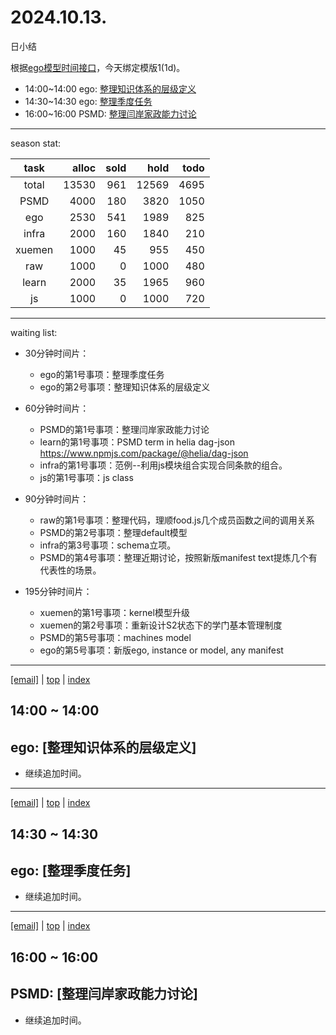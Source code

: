 # 2024.10.13.
日小结

<a id="top"></a>
根据[ego模型时间接口](https://gitee.com/hyg/blog/blob/master/timeflow.md)，今天绑定模版1(1d)。

<a id="index"></a>
- 14:00~14:00	ego: [整理知识体系的层级定义](#20241013140000)
- 14:30~14:30	ego: [整理季度任务](#20241013143000)
- 16:00~16:00	PSMD: [整理闫岸家政能力讨论](#20241013160000)

---
season stat:

| task | alloc | sold | hold | todo |
| :---: | ---: | ---: | ---: | ---: |
| total | 13530 | 961 | 12569 | 4695 |
| PSMD | 4000 | 180 | 3820 | 1050 |
| ego | 2530 | 541 | 1989 | 825 |
| infra | 2000 | 160 | 1840 | 210 |
| xuemen | 1000 | 45 | 955 | 450 |
| raw | 1000 | 0 | 1000 | 480 |
| learn | 2000 | 35 | 1965 | 960 |
| js | 1000 | 0 | 1000 | 720 |

---
waiting list:


- 30分钟时间片：
  - ego的第1号事项：整理季度任务
  - ego的第2号事项：整理知识体系的层级定义

- 60分钟时间片：
  - PSMD的第1号事项：整理闫岸家政能力讨论
  - learn的第1号事项：PSMD term in helia dag-json https://www.npmjs.com/package/@helia/dag-json
  - infra的第1号事项：范例--利用js模块组合实现合同条款的组合。
  - js的第1号事项：js class

- 90分钟时间片：
  - raw的第1号事项：整理代码，理顺food.js几个成员函数之间的调用关系
  - PSMD的第2号事项：整理default模型
  - infra的第3号事项：schema立项。
  - PSMD的第4号事项：整理近期讨论，按照新版manifest text提炼几个有代表性的场景。

- 195分钟时间片：
  - xuemen的第1号事项：kernel模型升级
  - xuemen的第2号事项：重新设计S2状态下的学门基本管理制度
  - PSMD的第5号事项：machines model
  - ego的第5号事项：新版ego, instance or model, any manifest

---
<a href="mailto:huangyg@mars22.com?subject=关于2024.10.13.[整理知识体系的层级定义]任务&body=日期: 2024.10.13.%0D%0A序号: 5%0D%0A手稿:../../draft/2024/10/20241013.01.md%0D%0A---请勿修改邮件主题及以上内容 从下一行开始写您的想法---%0D%0A">[email]</a> | [top](#top) | [index](#index)
<a id="20241013140000"></a>
## 14:00 ~ 14:00
## ego: [整理知识体系的层级定义]

- 继续追加时间。

---
<a href="mailto:huangyg@mars22.com?subject=关于2024.10.13.[整理季度任务]任务&body=日期: 2024.10.13.%0D%0A序号: 6%0D%0A手稿:../../draft/2024/10/20241013.02.md%0D%0A---请勿修改邮件主题及以上内容 从下一行开始写您的想法---%0D%0A">[email]</a> | [top](#top) | [index](#index)
<a id="20241013143000"></a>
## 14:30 ~ 14:30
## ego: [整理季度任务]

- 继续追加时间。

---
<a href="mailto:huangyg@mars22.com?subject=关于2024.10.13.[整理闫岸家政能力讨论]任务&body=日期: 2024.10.13.%0D%0A序号: 8%0D%0A手稿:../../draft/2024/10/20241013.03.md%0D%0A---请勿修改邮件主题及以上内容 从下一行开始写您的想法---%0D%0A">[email]</a> | [top](#top) | [index](#index)
<a id="20241013160000"></a>
## 16:00 ~ 16:00
## PSMD: [整理闫岸家政能力讨论]

- 继续追加时间。
